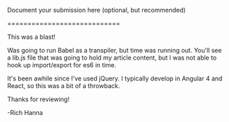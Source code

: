 Document your submission here (optional, but recommended)

============================

This was a blast!

Was going to run Babel as a transpiler, but time was running out. You'll see a  lib.js file that was going to hold my article content, but I was not able to hook up import/export for es6 in time.

It's been awhile since I've used jQuery. I typically develop in Angular 4 and React, so this was a bit of a throwback.

Thanks for reviewing!

-Rich Hanna
